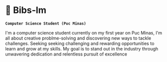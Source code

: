 # 🦊 Bibs-lm 

**`Computer Science Student (Puc Minas)`**

I'm a computer science student currently on my first year on Puc Minas, I'm all about creative problme-solving and discovering new ways to tackle challenges. Seeking seeking challenging and rewarding opportunities to learn and grow at my skills. My goal is to stand out in the industry through unwavering dedication and relentless pursuit of excellence 
